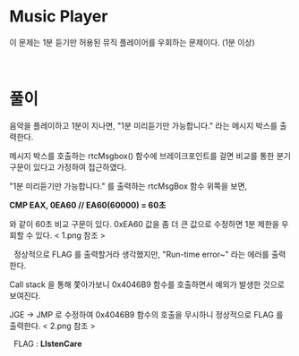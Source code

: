 
# Music Player
이 문제는 1분 듣기만 허용된 뮤직 플레이어를 우회하는 문제이다. (1분 이상)

&nbsp;
# 풀이

음악을 플레이하고 1분이 지나면, "1분 미리듣기만 가능합니다." 라는 메시지 박스를 출력한다.

메시지 박스를 호출하는 rtcMsgbox() 함수에 브레이크포인트를 걸면 비교를 통한 분기 구문이 있다고 가정하여 접근하였다.

"1분 미리듣기만 가능합니다." 를 출력하는 rtcMsgBox 함수 위쪽을 보면, 

**CMP EAX, 0EA60	// EA60(60000) = 60초**

와 같이 60초 비교 구문이 있다. 0xEA60 값을 좀 더 큰 값으로 수정하면 1분 제한을 우회할 수 있다. < 1.png 참조 >


&nbsp;
정상적으로 FLAG 를 출력할거라 생각했지만, "Run-time error~" 라는 에러를 출력한다.

Call stack 을 통해 쫓아가보니 0x4046B9 함수를 호출하면서 예외가 발생한 것으로 보여진다. 

JGE -> JMP 로 수정하여 0x4046B9 함수의 호출을 무시하니 정상적으로 FLAG 를 출력한다. < 2.png 참조 >


&nbsp;
FLAG : **LIstenCare**